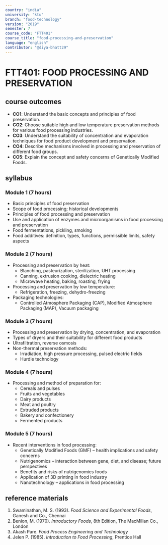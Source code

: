 ```yaml
---
country: "india"
university: "ktu"
branch: "food-technology"
version: "2019"
semester: 7
course_code: "FTT401"
course_title: "food-processing-and-preservation"
language: "english"
contributor: "@diya-bhatt29"
---
```


# FTT401: FOOD PROCESSING AND PRESERVATION

## course outcomes

- **CO1**: Understand the basic concepts and principles of food preservation.  
- **CO2**: Choose suitable high and low temperature preservation methods for various food processing industries.  
- **CO3**: Understand the suitability of concentration and evaporation techniques for food product development and preservation.  
- **CO4**: Describe mechanisms involved in processing and preservation of different food groups.  
- **CO5**: Explain the concept and safety concerns of Genetically Modified Foods.  

## syllabus

### Module 1 (7 hours)

- Basic principles of food preservation  
- Scope of food processing; historical developments  
- Principles of food processing and preservation  
- Use and application of enzymes and microorganisms in food processing and preservation  
- Food fermentations, pickling, smoking  
- Food additives: definition, types, functions, permissible limits, safety aspects  

### Module 2 (7 hours)

- Processing and preservation by heat:  
  - Blanching, pasteurization, sterilization, UHT processing  
  - Canning, extrusion cooking, dielectric heating  
  - Microwave heating, baking, roasting, frying  
- Processing and preservation by low temperature:  
  - Refrigeration, freezing, dehydro-freezing  
- Packaging technologies:  
  - Controlled Atmosphere Packaging (CAP), Modified Atmosphere Packaging (MAP), Vacuum packaging  

### Module 3 (7 hours)

- Processing and preservation by drying, concentration, and evaporation  
- Types of dryers and their suitability for different food products  
- Ultrafiltration, reverse osmosis  
- Non-thermal preservation methods:  
  - Irradiation, high pressure processing, pulsed electric fields  
  - Hurdle technology  

### Module 4 (7 hours)

- Processing and method of preparation for:  
  - Cereals and pulses  
  - Fruits and vegetables  
  - Dairy products  
  - Meat and poultry  
  - Extruded products  
  - Bakery and confectionery  
  - Fermented products  

### Module 5 (7 hours)

- Recent interventions in food processing:  
  - Genetically Modified Foods (GMF) – health implications and safety concerns  
  - Nutrigenomics – interaction between gene, diet, and disease; future perspectives  
  - Benefits and risks of nutrigenomics foods  
  - Application of 3D printing in food industry  
  - Nanotechnology – applications in food processing  

## reference materials

1. Swaminathan, M. S. (1993). *Food Science and Experimental Foods*, Ganesh and Co., Chennai  
2. Benion, M. (1970). *Introductory Foods*, 8th Edition, The MacMillan Co., London  
3. Akash Pare. *Food Process Engineering and Technology*  
4. Jelen P. (1985). *Introduction to Food Processing*, Prentice Hall  
